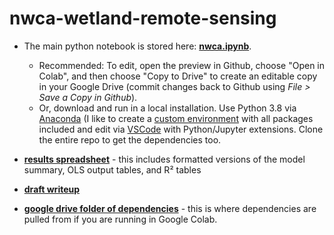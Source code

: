 # nwca-wetland-remote-sensing

- The main python notebook is stored here: **[nwca.ipynb](nwca.ipynb)**. 
  - Recommended: To edit, open the preview in Github, choose "Open in Colab", and then choose "Copy to Drive" to create an editable copy in your Google Drive (commit changes back to Github using *File > Save a Copy in Github*).
  - Or, download and run in a local installation. Use Python 3.8 via [Anaconda](https://www.anaconda.com/products/individual#Downloads) (I like to create a [custom environment](https://conda.io/projects/conda/en/latest/user-guide/tasks/manage-environments.html) with all packages included and edit via [VSCode](https://code.visualstudio.com/) with Python/Jupyter extensions. Clone the entire repo to get the dependencies too.

- **[results spreadsheet](https://docs.google.com/spreadsheets/d/1cgHMtexu1Uh0PdQA6xBZvblt_GbM2BdgyvNz1eSafYE/edit)** - this includes formatted versions of the model summary, OLS output tables, and R² tables

- **[draft writeup](https://docs.google.com/document/d/1Fnhmbt6zaID3S4YoMtCJB1C3foWlZLN2QxGAfcuh9MA/edit)**

- **[google drive folder of dependencies](https://drive.google.com/drive/folders/1qX2B-0vQ80p6FfCZjPfWP6QH0K6lr0sr)** - this is where dependencies are pulled from if you are running in Google Colab. 
